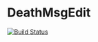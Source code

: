 # DeathMsgEdit

[![Build Status](https://ci.tangledwires.xyz/job/DeathMsgEdit/badge/icon)](https://ci.tangledwires.xyz/job/DeathMsgEdit/)